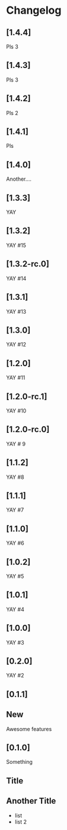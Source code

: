 # Changelog

## [1.4.4]

Pls 3

## [1.4.3]

Pls 3

## [1.4.2]

Pls 2

## [1.4.1]

Pls

## [1.4.0]

Another....

## [1.3.3]

YAY

## [1.3.2]

YAY #15

## [1.3.2-rc.0]

YAY #14

## [1.3.1]

YAY #13

## [1.3.0]

YAY #12

## [1.2.0]

YAY #11

## [1.2.0-rc.1]

YAY #10

## [1.2.0-rc.0]

YAY # 9

## [1.1.2]

YAY #8

## [1.1.1]

YAY #7

## [1.1.0]

YAY #6

## [1.0.2]

YAY #5

## [1.0.1]

YAY #4

## [1.0.0]

YAY #3

## [0.2.0]

YAY #2

## [0.1.1]

## New

Awesome features

## [0.1.0]

Something 

## Title 

## Another Title 

* list 
* list 2




















